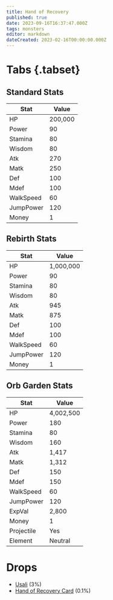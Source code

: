 ```yaml
---
title: Hand of Recovery
published: true
date: 2023-09-16T16:37:47.000Z
tags: monsters
editor: markdown
dateCreated: 2023-02-16T00:00:00.000Z
---
```


# Tabs {.tabset}

## Standard Stats

|Stat|Value|
|-|-|
|HP|200,000|
|Power|90|
|Stamina|80|
|Wisdom|80|
|Atk|270|
|Matk|250|
|Def|100|
|Mdef|100|
|WalkSpeed|60|
|JumpPower|120|
|Money|1|
## Rebirth Stats

|Stat|Value|
|-|-|
|HP|1,000,000|
|Power|90|
|Stamina|80|
|Wisdom|80|
|Atk|945|
|Matk|875|
|Def|100|
|Mdef|100|
|WalkSpeed|60|
|JumpPower|120|
|Money|1|
## Orb Garden Stats

|Stat|Value|
|-|-|
|HP|4,002,500|
|Power|180|
|Stamina|80|
|Wisdom|160|
|Atk|1,417|
|Matk|1,312|
|Def|150|
|Mdef|150|
|WalkSpeed|60|
|JumpPower|120|
|ExpVal|2,800|
|Money|1|
|Projectile|Yes|
|Element|Neutral|

# Drops
 * [Usali](/items/usali) (3%)
 * [Hand of Recovery Card](/items/hand-of-recovery-card) (0.1%)
